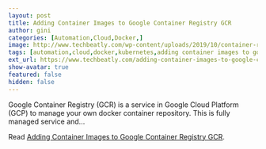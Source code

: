 ```yaml
---
layout: post
title: Adding Container Images to Google Container Registry GCR
author: gini
categories: [Automation,Cloud,Docker,]
image: http://www.techbeatly.com/wp-content/uploads/2019/10/container-registry-2x.png
tags: [automation,cloud,docker,kubernetes,adding container images to google container registry,adding container images to google container registry (gcr),adding image to container registry,adding image to registry,docker in gcr,gcr,gcr.io,google container registry,]
ext_url: https://www.techbeatly.com/adding-container-images-to-google-container-registry-gcr/
show-avatar: true
featured: false
hidden: false
---
```


Google Container Registry (GCR) is a service in Google Cloud Platform (GCP) to manage your own docker container repository. This is fully managed service and&#46;&#46;&#46;

Read [Adding Container Images to Google Container Registry GCR](https://www.techbeatly.com/adding-container-images-to-google-container-registry-gcr/).